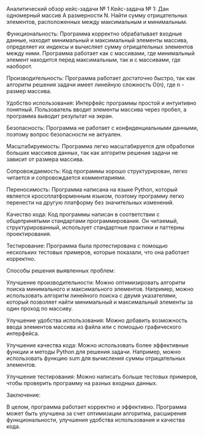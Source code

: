 Аналитический обзор кейс-задачи № 1
Кейс-задача № 1: Дан одномерный массив A размерности N. Найти сумму отрицательных элементов, расположенных между максимальным и минимальным.

Функциональность: Программа корректно обрабатывает входные данные, находит минимальный и максимальный элементы массива, определяет их индексы и вычисляет сумму отрицательных элементов между ними. Программа работает как с массивами, где минимальный элемент находится перед максимальным, так и с массивами, где наоборот. 

Производительность: Программа работает достаточно быстро, так как алгоритм решения задачи имеет линейную сложность O(n), где n - размер массива. 

Удобство использования: Интерфейс программы простой и интуитивно понятный. Пользователь вводит элементы массива через пробел, а программа выводит результат на экран. 

Безопасность: Программа не работает с конфиденциальными данными, поэтому вопрос безопасности не актуален. 

Масштабируемость: Программа легко масштабируется для обработки больших массивов данных, так как алгоритм решения задачи не зависит от размера массива. 

Сопровождаемость: Код программы хорошо структурирован, легко читается и сопровождается комментариями. 

Переносимость: Программа написана на языке Python, который является кроссплатформенным языком, поэтому программу легко перенести на другую платформу без значительных изменений. 

Качество кода: Код программы написан в соответствии с общепринятыми стандартами программирования. Он читаемый, структурированный, использует стандартные практики и паттерны проектирования. 

Тестирование: Программа была протестирована с помощью нескольких тестовых примеров, которые показали, что она работает корректно. 

Способы решения выявленных проблем:

Улучшение производительности: Можно оптимизировать алгоритм поиска минимального и максимального элементов. Например, можно использовать алгоритм линейного поиска с двумя указателями, который позволяет найти минимальный и максимальный элементы за один проход по массиву. 

Улучшение удобства использования: Можно добавить возможность ввода элементов массива из файла или с помощью графического интерфейса. 

Улучшение качества кода: Можно использовать более эффективные функции и методы Python для решения задачи. Например, можно использовать функцию sum для вычисления суммы отрицательных элементов. 

Улучшение тестирования: Можно написать больше тестовых примеров, чтобы проверить программу на разных входных данных. 

Заключение:

В целом, программа работает корректно и эффективно. Программа может быть улучшена за счет оптимизации алгоритма, расширения функциональности, улучшения удобства использования и качества кода. 
